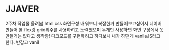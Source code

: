 # JJAVER
2주차 작업물 올려봄
html css 화면구성 배워보니 복잡한거 만들어보고싶어서 네이버 만들어 봄
flex랑 grid위주를 사용하려고 노력했으며 두개만 사용하면 화면 구성에서 못만들거는 없다고 생각함!
다크모드를 구현하려고 하다보니 내가 하던게 vanilaJS라고 한다.
반갑고 vanil
